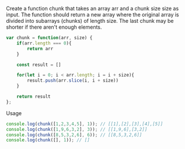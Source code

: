 Create a function chunk that takes an array arr and a chunk size size as input. The function should return a new array where the original array is divided into subarrays (chunks) of length size. The last chunk may be shorter if there aren't enough elements.

```javascript
var chunk = function(arr, size) {
    if(arr.length === 0){
        return arr
    }

    const result = []

    for(let i = 0; i < arr.length; i = i + size){
        result.push(arr.slice(i, i + size))
    }

    return result
};
```

Usage

```javascript
console.log(chunk([1,2,3,4,5], 1)); // [[1],[2],[3],[4],[5]]
console.log(chunk([1,9,6,3,2], 3)); // [[1,9,6],[3,2]]
console.log(chunk([8,5,3,2,6], 6)); // [[8,5,3,2,6]]
console.log(chunk([], 1)); // []
```

